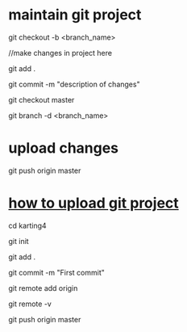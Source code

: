 # maintain git project

git checkout -b <branch_name>

//make changes in project here

git add .

git commit -m "description of changes"

git checkout master

git branch -d <branch_name>

# upload changes

git push origin master

# [how to upload git project](https://help.github.com/en/github/importing-your-projects-to-github/adding-an-existing-project-to-github-using-the-command-line)

cd karting4

git init

git add .

git commit -m "First commit"

git remote add origin <remote repository URL>
  
git remote -v
  
git push origin master
 
